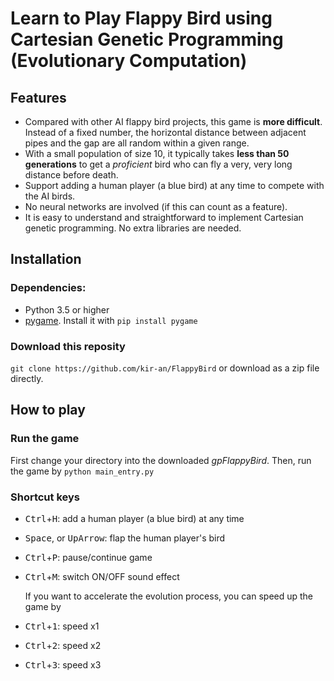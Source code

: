 # Learn to Play Flappy Bird using Cartesian Genetic Programming (Evolutionary Computation)

## Features

- Compared with other AI flappy bird projects, this game is **more difficult**. Instead of a fixed number, the horizontal distance between adjacent pipes and the gap are all random within a given range.
- With a small population of size 10, it typically takes **less than 50 generations** to get a *proficient* bird who can fly a very, very long distance before death.
- Support adding a human player (a blue bird) at any time to compete with the AI birds.
- No neural networks are involved (if this can count as a feature).
- It is easy to understand and straightforward to implement Cartesian genetic programming. No extra libraries are needed.

## Installation
### Dependencies:
- Python 3.5 or higher
- [pygame](https://www.pygame.org/news).  Install it with `pip install pygame`
### Download this reposity 
`git clone https://github.com/kir-an/FlappyBird`
or download as a zip file directly.
## How to play
### Run the game
First change your directory into the downloaded *gpFlappyBird*. Then, run the game by 
`python main_entry.py`

### Shortcut keys
- <kbd>Ctrl</kbd>+<kbd>H</kbd>: add a human player (a blue bird) at any time

- <kbd>Space</kbd>, or <kbd>UpArrow</kbd>: flap the human player's bird

- <kbd>Ctrl</kbd>+<kbd>P</kbd>: pause/continue game

- <kbd>Ctrl</kbd>+<kbd>M</kbd>: switch ON/OFF sound effect

  If you want to accelerate the evolution process, you can speed up the game by 

- <kbd>Ctrl</kbd>+<kbd>1</kbd>: speed x1

- <kbd>Ctrl</kbd>+<kbd>2</kbd>: speed x2

- <kbd>Ctrl</kbd>+<kbd>3</kbd>: speed x3
